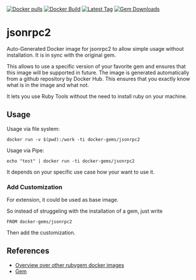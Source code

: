[![Docker pulls](https://img.shields.io/docker/pulls/rubygem/jsonrpc2.svg)](https://hub.docker.com/r/rubygem/jsonrpc2/)
[![Docker Build](https://img.shields.io/docker/automated/rubygem/jsonrpc2.svg)](https://hub.docker.com/r/rubygem/jsonrpc2/)
[![Latest Tag](https://img.shields.io/github/tag/docker-rubygem/jsonrpc2.svg)](https://hub.docker.com/r/rubygem/jsonrpc2/)
[![Gem Downloads](https://img.shields.io/gem/dt/jsonrpc2.svg)](https://rubygems.org/gems/jsonrpc2/)
# jsonrpc2

Auto-Generated Docker image for jsonrpc2 to allow simple usage without installation.
It is in sync with the original gem.

This allows to use a specific version of your favorite gem and ensures that this image will be supported in future.
The image is generated automatically from a github repository by Docker Hub.
This ensures that you exactly know what is in the image and what not.

It lets you use Ruby Tools without the need to install ruby on your machine.

## Usage

Usage via file system:

`docker run -v $(pwd):/work -ti docker-gems/jsonrpc2`

Usage via Pipe:

`echo "test" | docker run -ti docker-gems/jsonrpc2`

It depends on your specific use case how your want to use it.

### Add Customization

For extension, it could be used as base image.

So instead of struggeling with the installation of a gem, just write

`FROM docker-gems/jsonrpc2`

Then add the customization.

## References

 - [Overview over other rubygem docker images](https://github.com/thinkbot/docker-rubygem)
 - [Gem](https://rubygems.org/gems/jsonrpc2/)
